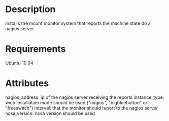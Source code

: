 Description
===========

Installs the mconf monitor system that reports the machine state do a nagios server

Requirements
============

Ubuntu 10.04

Attributes
==========

nagios_address: ip of the nagios server receiving the reports
instance_type: wich installation mode should be used ("nagios", "bigbluebutton" or "freeswitch")
interval: that the monitor should report to the nagios server
ncsa_version: ncsa version should be used
